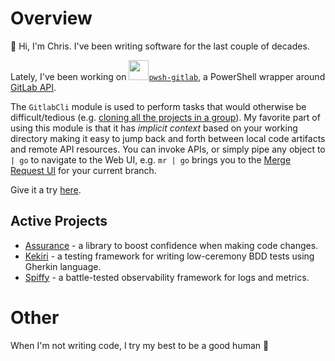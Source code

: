 # Overview

👋 Hi, I'm Chris.  I've been writing software for the last couple of decades.

Lately, I've been working on <a href="https://github.com/chris-peterson/pwsh-gitlab?tab=readme-ov-file#gitlabcli"><img src="https://github.com/chris-peterson/pwsh-gitlab/blob/main/assets/icon.png?raw=true" width=32 />`pwsh-gitlab`</a>, a PowerShell wrapper around [GitLab API](https://docs.gitlab.com/ee/api/).

The `GitlabCli` module is used to perform tasks that would otherwise be difficult/tedious (e.g. [cloning all the projects in a group](https://github.com/chris-peterson/pwsh-gitlab#clone-gitlabgroup-aka-copy-gitlabgrouptolocalfilesystem)).
My favorite part of using this module is that it has _implicit context_ based on your working directory making it easy to jump back and forth between
local code artifacts and remote API resources.  You can invoke APIs, or simply pipe any object to `| go` to navigate to the Web UI, e.g. `mr | go`
brings you to the [Merge Request UI](https://docs.gitlab.com/ee/user/project/merge_requests/) for your current branch.

Give it a try [here](https://github.com/chris-peterson/pwsh-gitlab#getting-started).

## Active Projects
* [Assurance](https://github.com/chris-peterson/assurance#overview) - a library to boost confidence when making code changes.
* [Kekiri](https://github.com/chris-peterson/kekiri#overview) - a testing framework for writing low-ceremony BDD tests using Gherkin language.
* [Spiffy](https://github.com/chris-peterson/spiffy/#overview) - a battle-tested observability framework for logs and metrics.

# Other

When I'm not writing code, I try my best to be a good human 🤷
